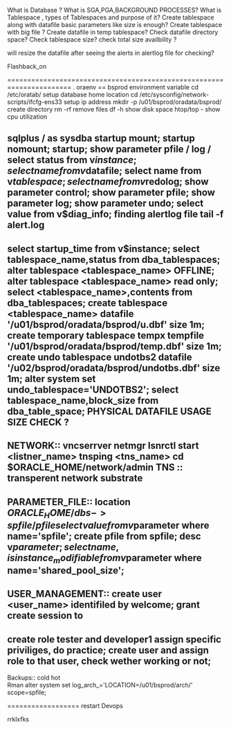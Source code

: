 What is Database ?
What is SGA,PGA,BACKGROUND PROCESSES?
What is Tablespace , types of Tablespaces and purpose of it?
Create tablespace along with datafile basic parameters like size is enough?
Create tablespace with big file ?
Create datafile in temp tablespace?
Check datafile directory space?
Check tablespace size?
check total size availbility ?


will resize the datafile after seeing the alerts in alertlog file for checking?

Flashback_on

======================================================================
. oraenv == bsprod environment variable
cd /etc/oratab/ setup database home location
cd /etc/sysconfig/network-scripts/ifcfg-ens33 setup ip address
mkdir -p /u01/bsprod/oradata/bsprod/ create directory
rm -rf <files> remove files
df -h show disk space
htop/top -  show cpu utilization






sqlplus / as sysdba
startup mount;
startup nomount;
startup;
show parameter pfile / log / 
select status from v$instance;
select name from v$datafile;
select name from v$tablespace;
select name from v$redolog;
show parameter control;
show parameter pfile;
show parameter log;
show parameter undo;
select value from v$diag_info; finding alertlog file
tail -f alert.log
-----------------------------------------------------------------------
select startup_time from v$instance;
select tablespace_name,status from dba_tablespaces;
alter tablespace <tablespace_name> OFFLINE;
alter tablespace <tablespace_name> read only;
select <tablespace_name>,contents from dba_tablespaces;
create tablespace <tablespace_name> datafile '/u01/bsprod/oradata/bsprod/u.dbf' size 1m;
create temporary tablespace tempx tempfile '/u01/bsprod/oradata/bsprod/temp.dbf' size 1m;
create undo tablespace undotbs2 datafile '/u02/bsprod/oradata/bsprod/undotbs.dbf' size 1m;
alter system set undo_tablespace='UNDOTBS2';
select tablespace_name,block_size from dba_table_space;
PHYSICAL DATAFILE USAGE SIZE CHECK ?
------------------------------------------------
NETWORK::
vncserrver
netmgr
lsnrctl start <listner_name>
tnsping <tns_name>
cd $ORACLE_HOME/network/admin
TNS :: transperent network substrate
---------------------------------------------------
PARAMETER_FILE::
location $ORACLE_HOME/dbs -> spfile/pfile
select value from v$parameter where name='spfile';
create pfile from spfile;
desc v$parameter;
select name,isinstance_modifiable from v$parameter where name='shared_pool_size';
---------------------------------------------------
USER_MANAGEMENT::
create user <user_name> identifiled by welcome;
grant create session to 
-------------------------------
create role tester and developer1 assign specific priviliges, do practice;
create user and assign role to that user,
check wether working or not;
-----------------------------------
Backups::
cold 
hot  
Rman
alter system set log_arch_='LOCATION=/u01/bsprod/arch/' scope=spfile;

==================
restart Devops

rrklxfks